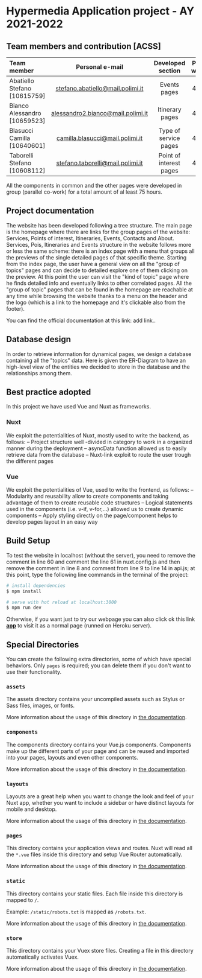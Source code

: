 # **Hypermedia Application project - AY 2021-2022**
## Team members and contribution [ACSS]

| Team member | Personal e-mail | Developed section | Personal workload |
|:-----------------------|:---------------------------:|:-------------------------:|:-------------------:|
| Abatiello Stefano [10615759]| stefano.abatiello@mail.polimi.it | Events pages | 49 hours |
| Bianco Alessandro [10659523] | alessandro2.bianco@mail.polimi.it | Itinerary pages | 46 hours |
| Blasucci Camilla [10640601]| camilla.blasucci@mail.polimi.it | Type of service pages | 45 hours |
| Taborelli Stefano [10608112]| stefano.taborelli@mail.polimi.it | Point of interest pages | 47 hours |

All the components in common and the other pages were developed in group (parallel co-work) for a total amount of al least 75 hours.

## Project documentation
The website has been developed following a tree structure.
The main page is the homepage where there are links for the group pages of the website: Services, Points of interest, Itineraries, Events, Contacts and About.
Services, Pois, Itineraries and Events structure in the website follows more or less the same scheme: there is an index page with a menu that groups all the previews of the single detailed pages of that specific theme.
Starting from the index page, the user have a general view on all the "group of topics" pages and can decide to detailed explore one of them clicking on the preview. At this point the user can visit the "kind of topic" page where he finds detailed info and eventually links to other correlated pages.
All the "group of topic"  pages that can be found in the homepage are reachable at any time while browsing the website thanks to a menu on the header and the logo (which is a link to the homepage and it's clickable also from the footer).

You can find the official documentation at this link: add link.. 

## Database design
In order to retrieve information for dynamical pages, we design a database containing all the "topics" data.
Here is given the ER-Diagram to have an high-level view of the entities we decided to store in the database and the relationships among them.

## Best practice adopted
In this project we have used Vue and Nuxt as frameworks.
### Nuxt
We exploit the potentialities of Nuxt, mostly used to write the backend, as follows:
– Project structure well
-divided in category to work in a organized manner during the deployment
– asyncData function allowed us to easily retrieve data from the database
– Nuxt-link exploit to route the user trough the different pages
### Vue
We exploit the potentialities of Vue, used to write the frontend, as follows:
– Modularity and reusability allow to create components and taking advantage of them to create reusable code structures
– Logical statements used in the components (i.e. v-if, v-for,...) allowed us to create dynamic components
– Apply styling directly on the page/component helps to develop pages layout in an easy way

## Build Setup
To test the website in localhost (without the server), you need to remove the comment in line 60 and comment the line 61 in nuxt.config.js and then remove the comment in line 8 and comment from line 9 to line 14 in api.js; at this point, type the following line commands in the terminal of the project:
```bash
# install dependencies
$ npm install

# serve with hot reload at localhost:3000
$ npm run dev
```
Otherwise, if you want just to try our webpage you can also click ok this link [__app__](https://discovertrieste.herokuapp.com/) to visit it as a normal page (runned on Heroku server).

## Special Directories

You can create the following extra directories, some of which have special behaviors. Only `pages` is required; you can delete them if you don't want to use their functionality.

### `assets`

The assets directory contains your uncompiled assets such as Stylus or Sass files, images, or fonts.

More information about the usage of this directory in [the documentation](https://nuxtjs.org/docs/2.x/directory-structure/assets).

### `components`

The components directory contains your Vue.js components. Components make up the different parts of your page and can be reused and imported into your pages, layouts and even other components.

More information about the usage of this directory in [the documentation](https://nuxtjs.org/docs/2.x/directory-structure/components).

### `layouts`

Layouts are a great help when you want to change the look and feel of your Nuxt app, whether you want to include a sidebar or have distinct layouts for mobile and desktop.

More information about the usage of this directory in [the documentation](https://nuxtjs.org/docs/2.x/directory-structure/layouts).

### `pages`

This directory contains your application views and routes. Nuxt will read all the `*.vue` files inside this directory and setup Vue Router automatically.

More information about the usage of this directory in [the documentation](https://nuxtjs.org/docs/2.x/get-started/routing).

### `static`

This directory contains your static files. Each file inside this directory is mapped to `/`.

Example: `/static/robots.txt` is mapped as `/robots.txt`.

More information about the usage of this directory in [the documentation](https://nuxtjs.org/docs/2.x/directory-structure/static).

### `store`

This directory contains your Vuex store files. Creating a file in this directory automatically activates Vuex.

More information about the usage of this directory in [the documentation](https://nuxtjs.org/docs/2.x/directory-structure/store).
